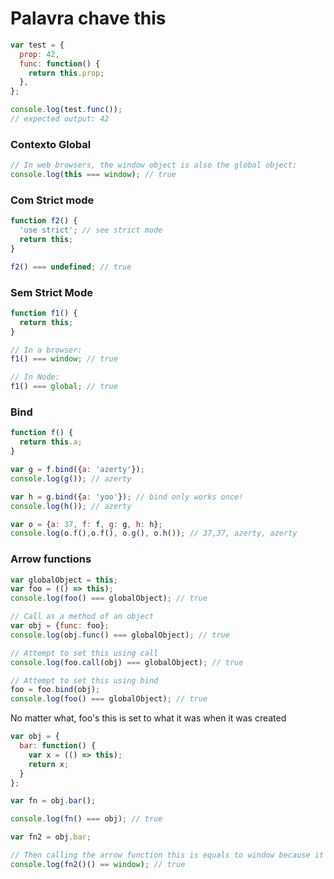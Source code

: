 # Palavra chave **this**

```javascript
var test = {
  prop: 42,
  func: function() {
    return this.prop;
  },
};

console.log(test.func());
// expected output: 42
```

### Contexto Global

```javascript
// In web browsers, the window object is also the global object:
console.log(this === window); // true
```

### Com Strict mode

```javascript
function f2() {
  'use strict'; // see strict mode
  return this;
}

f2() === undefined; // true
```

### Sem Strict Mode

```javascript
function f1() {
  return this;
}

// In a browser:
f1() === window; // true 

// In Node:
f1() === global; // true
```

### Bind

```javascript
function f() {
  return this.a;
}

var g = f.bind({a: 'azerty'});
console.log(g()); // azerty

var h = g.bind({a: 'yoo'}); // bind only works once!
console.log(h()); // azerty

var o = {a: 37, f: f, g: g, h: h};
console.log(o.f(),o.f(), o.g(), o.h()); // 37,37, azerty, azerty
```

### Arrow functions

```javascript
var globalObject = this;
var foo = (() => this);
console.log(foo() === globalObject); // true

// Call as a method of an object
var obj = {func: foo};
console.log(obj.func() === globalObject); // true

// Attempt to set this using call
console.log(foo.call(obj) === globalObject); // true

// Attempt to set this using bind
foo = foo.bind(obj);
console.log(foo() === globalObject); // true
```

No matter what, foo's this is set to what it was when it was created

```javascript
var obj = {
  bar: function() {
    var x = (() => this);
    return x;
  }
};

var fn = obj.bar();

console.log(fn() === obj); // true

var fn2 = obj.bar;

// Then calling the arrow function this is equals to window because it follows the this from bar.
console.log(fn2()() == window); // true
```